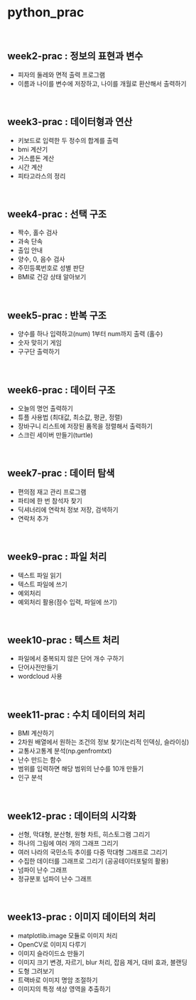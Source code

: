 # python_prac
<br>

## week2-prac : 정보의 표현과 변수
+ 피자의 둘레와 면적 출력 프로그램
+ 이름과 나이를 변수에 저장하고, 나이를 개월로 환산해서 출력하기 

<br>

## week3-prac : 데이터형과 연산
+ 키보드로 입력한 두 정수의 합계를 출력
+ bmi 계산기
+ 거스름돈 계산
+ 시간 계산
+ 피타고라스의 정리

<br>

## week4-prac : 선택 구조
+ 짝수, 홀수 검사
+ 과속 단속
+ 출입 안내
+ 양수, 0, 음수 검사
+ 주민등록번호로 성별 판단
+ BMI로 건강 상태 알아보기

<br>

## week5-prac : 반복 구조
+ 양수를 하나 입력하고(num) 1부터 num까지 출력 (홀수)
+ 숫자 맞히기 게임
+ 구구단 출력하기

<br>

## week6-prac : 데이터 구조
+ 오늘의 명언 출력하기
+ 튜플 사용법 (최대값, 최소값, 평균, 정렬)
+ 장바구니 리스트에 저장된 품목을 정렬해서 출력하기
+ 스크린 세이버 만들기(turtle)

<br>

## week7-prac : 데이터 탐색
+ 편의점 재고 관리 프로그램
+ 파티에 한 번 참석자 찾기
+ 딕셔너리에 연락처 정보 저장, 검색하기
+ 연락처 추가

<br>

## week9-prac : 파일 처리
+ 텍스트 파일 읽기
+ 텍스트 파일에 쓰기
+ 예외처리
+ 예외처리 활용(점수 입력, 파일에 쓰기)

<br>

## week10-prac : 텍스트 처리
+ 파일에서 중복되지 않은 단어 개수 구하기
+ 단어사전만들기
+ wordcloud 사용

<br>

## week11-prac : 수치 데이터의 처리
+ BMI 계산하기
+ 2차원 배열에서 원하는 조건의 정보 찾기(논리적 인덱싱, 슬라이싱)
+ 교통사고통계 분석(np.genfromtxt)
+ 난수 만드는 함수
+ 범위를 입력하면 해당 범위의 난수를 10개 만들기
+ 인구 분석

<br>

## week12-prac : 데이터의 시각화
+ 선형, 막대형, 분산형, 원형 차트, 히스토그램 그리기 
+ 하나의 그림에 여러 개의 그래프 그리기
+ 여러 나라의 국민소득 추이를 다중 막대형 그래프로 그리기
+ 수집한 데이터를 그래프로 그리기 (공공테이터포털의 활용)
+ 넘파이 난수 그래프
+ 정규분포 넘파이 난수 그래프

<br>

## week13-prac : 이미지 데이터의 처리
+ matplotlib.image 모듈로 이미지 처리
+ OpenCV로 이미지 다루기
+ 이미지 슬라이드쇼 만들기
+ 이미지 크기 변경, 자르기, blur 처리, 잡음 제거, 대비 효과, 블랜딩
+ 도형 그려보기
+ 트랙바로 이미지 명암 조절하기
+ 이미지의 특정 색상 영역을 추출하기
